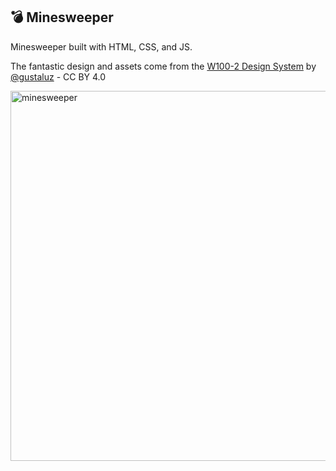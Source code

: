 ## 💣 Minesweeper

Minesweeper built with HTML, CSS, and JS.

The fantastic design and assets come from the [W100-2 Design System](https://www.figma.com/community/file/1205445784466486810) by [@gustaluz](https://twitter.com/gustaluz) - CC BY 4.0

<img width="592" alt="minesweeper" src="https://user-images.githubusercontent.com/59973863/221372332-e6229d68-817c-4d4e-b4d2-302e3293fa90.png">

